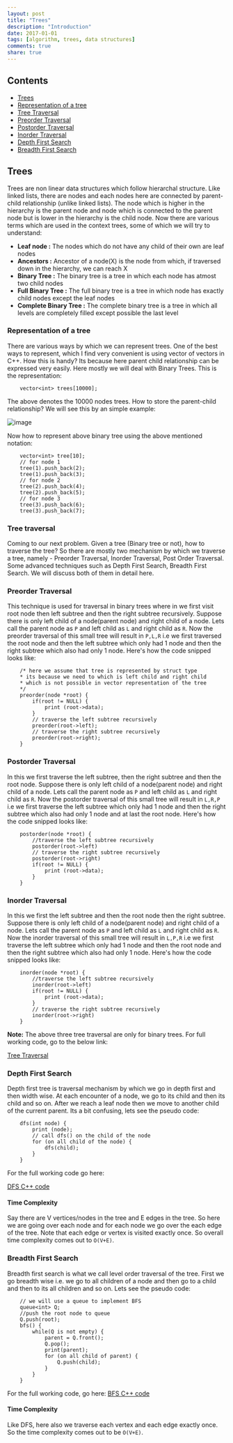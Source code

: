 ```yaml
---
layout: post
title: "Trees"
description: "Introduction"
date: 2017-01-01
tags: [algorithm, trees, data structures]
comments: true
share: true
---
```

## Contents
- [Trees](#trees)
- [Representation of a tree](#representation-of-a-tree)
- [Tree Traversal](#tree-traversal)
- [Preorder Traversal](#preorder-traversal)
- [Postorder Traversal](#postorder-traversal)
- [Inorder Traversal](#inorder-traversal)
- [Depth First Search](#depth-first-search)
- [Breadth First Search](#breadth-first-search)

## Trees

Trees are non linear data structures which follow hierarchal structure. Like linked lists, there are nodes and each nodes here are connected by parent-child relationship (unlike linked lists). The node which is higher in the hierarchy is the parent node and node which is connected to the parent node but is lower in the hierarchy is the child node. Now there are various terms which are used in the context trees, some of which we will try to understand:

- **Leaf node :** The nodes which do not have any child of their own are leaf nodes
- **Ancestors :** Ancestor of a node(X) is the node from which, if traversed down in the hierarchy, we can reach X
- **Binary Tree :** The binary tree is a tree in which each node has atmost two child nodes
- **Full Binary Tree :** The full binary tree is a tree in which node has exactly child nodes except the leaf nodes
- **Complete Binary Tree :** The complete binary tree  is a tree in which all levels are completely filled except possible the last level

### Representation of a tree

There are various ways by which we can represent trees. One of the best ways to represent, which I find very convenient is using vector of vectors in C++. How this is handy? Its because here parent child relationship can be expressed very easily. Here mostly we will deal with Binary Trees. This is the representation:

```
    vector<int> trees[10000];
```
The above denotes the 10000 nodes trees. How to store the parent-child relationship? We will see this by an simple example:

![image](/blog/images/Tree_1.jpg)

Now how to represent above binary tree using the above mentioned notation:

```
    vector<int> tree[10];
    // for node 1
    tree(1).push_back(2);
    tree(1).push_back(3);
    // for node 2
    tree(2).push_back(4);
    tree(2).push_back(5);
    // for node 3
    tree(3).push_back(6);
    tree(3).push_back(7);
```

### Tree traversal

Coming to our next problem. Given a tree (Binary tree or not), how to traverse the tree? So there are mostly two mechanism by which we traverse a tree, namely - Preorder Traversal, Inorder Traversal, Post Order Traversal. Some advanced techniques such as Depth First Search, Breadth First Search. We will discuss both of them in detail here.

### Preorder Traversal

This technique is used for traversal in binary trees where in we first visit root node then left subtree and then the right subtree recursively. Suppose there is only left child of a node(parent node) and right child of a node. Lets call the parent node as ```P``` and left child as ```L``` and right child as ```R```. Now the preorder traversal of this small tree will result in ```P,L,R``` i.e we first traversed the root node and then the left subtree which only had 1 node and then the right subtree which also had only 1 node. Here's how the code snipped looks like:

```
    /* here we assume that tree is represented by struct type
    * its because we need to which is left child and right child
    * which is not possible in vector representation of the tree
    */
    preorder(node *root) {
        if(root != NULL) {
            print (root->data);
        }
        // traverse the left subtree recursively
        preorder(root->left);
        // traverse the right subtree recursively
        preorder(root->right);
    }
```

### Postorder Traversal

In this we first traverse the left subtree, then the right subtree and then the root node. Suppose there is only left child of a node(parent node) and right child of a node. Lets call the parent node as ```P``` and left child as ```L``` and right child as ```R```. Now the postorder traversal of this small tree will result in ```L,R,P``` i.e we first traverse the left subtree which only had 1 node and then the right subtree which also had only 1 node and at last the root node. Here's how the code snipped looks like:

```
    postorder(node *root) {
        //traverse the left subtree recursively
        postorder(root->left)
        // traverse the right subtree recursively
        postorder(root->right)
        if(root != NULL) {
            print (root->data);
        }
    }
```

### Inorder Traversal

In this we first the left subtree and then the root node then the right subtree. Suppose there is only left child of a node(parent node) and right child of a node. Lets call the parent node as ```P``` and left child as ```L``` and right child as ```R```. Now the inorder traversal of this small tree will result in ```L,P,R``` i.e we first traverse the left subtree which only had 1 node and then the root node and then the right subtree which also had only 1 node. Here's how the code snipped looks like:

```
    inorder(node *root) {
        //traverse the left subtree recursively
        inorder(root->left)
        if(root != NULL) {
            print (root->data);
        }
        // traverse the right subtree recursively
        inorder(root->right)
    }
```

**Note:** The above three tree traversal are only for binary trees. For full working code, go to the below link:

[Tree Traversal](https://github.com/dummybyte/CodeBlog/blob/master/TreeTraversal.cpp)

### Depth First Search

Depth first tree is traversal mechanism by which we go in depth first and then width wise. At each encounter of a node, we go to its child and then its child and so on. After we reach a leaf node then we move to another child of the current parent. Its a bit confusing, lets see the pseudo code:

```
    dfs(int node) {
        print (node);
        // call dfs() on the child of the node
        for (on all child of the node) {
            dfs(child);
        }
    }
```

For the full working code go here:

[DFS C++ code](https://github.com/dummybyte/CodeBlog/blob/master/DFS.cpp)

#### Time Complexity

Say there are V vertices/nodes in the tree and E edges in the tree. So here we are going over each node and for each node we go over the each edge of the tree. Note that each edge or vertex is visited exactly once. So overall time complexity comes out to ```O(V+E)```.

### Breadth First Search

Breadth first search is what we call level order traversal of the tree. First we go breadth wise i.e. we go to all children of a node and then go to a child and then to its all children and so on. Lets see the pseudo code:

```
    // we will use a queue to implement BFS
    queue<int> Q;
    //push the root node to queue
    Q.push(root);
    bfs() {
        while(Q is not empty) {
            parent = Q.front();
            Q.pop();
            print(parent);
            for (on all child of parent) {
                Q.push(child);
            }
        }
    }
```
For the full working code, go here:
[BFS C++ code](https://github.com/dummybyte/CodeBlog/blob/master/BFS.cpp)

#### Time Complexity
Like DFS, here also we traverse each vertex and each edge exactly once. So the time complexity comes out to be ```O(V+E)```.
